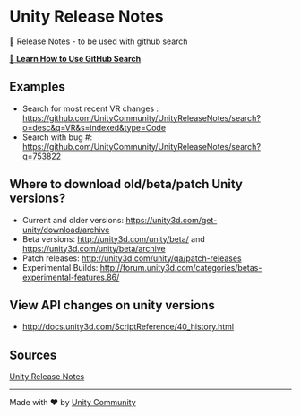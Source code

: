 # Unity Release Notes

:notebook: Release Notes - to be used with github search

[**:book: Learn How to Use GitHub Search**](https://help.github.com/categories/search)

## Examples

- Search for most recent VR changes : https://github.com/UnityCommunity/UnityReleaseNotes/search?o=desc&q=VR&s=indexed&type=Code
- Search with bug #: https://github.com/UnityCommunity/UnityReleaseNotes/search?q=753822

## Where to download old/beta/patch Unity versions?

- Current and older versions: https://unity3d.com/get-unity/download/archive
- Beta versions: http://unity3d.com/unity/beta/ and https://unity3d.com/unity/beta/archive
- Patch releases: http://unity3d.com/unity/qa/patch-releases
- Experimental Builds: http://forum.unity3d.com/categories/betas-experimental-features.86/

## View API changes on unity versions

- http://docs.unity3d.com/ScriptReference/40_history.html

## Sources

[Unity Release Notes](https://unity3d.com/unity/whats-new/)

---

Made with :heart: by [Unity Community](https://github.com/UnityCommunity/)
